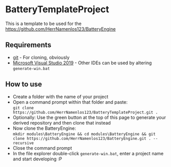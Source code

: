 # BatteryTemplateProject

This is a template to be used for the https://github.com/HerrNamenlos123/BatteryEngine

## Requirements

 - [git](https://git-scm.com/downloads) - For cloning, obviously
 - [Microsoft Visual Studio 2019](https://visualstudio.microsoft.com/de/downloads/) - Other IDEs can be used by altering `generate-win.bat`

## How to use

 - Create a folder with the name of your project
 - Open a command prompt within that folder and paste:  
   `git clone https://github.com/HerrNamenlos123/BatteryTemplateProject.git .`
 - Optionally: Use the green button at the top of this page to generate your derived repository and then clone that instead
 - Now clone the BatteryEngine:  
   `mkdir modules\BatteryEngine && cd modules\BatteryEngine && git clone https://github.com/HerrNamenlos123/BatteryEngine.git . --recursive`
 - Close the command prompt
 - In the file explorer double-click `generate-win.bat`, enter a project name and start developing :P
